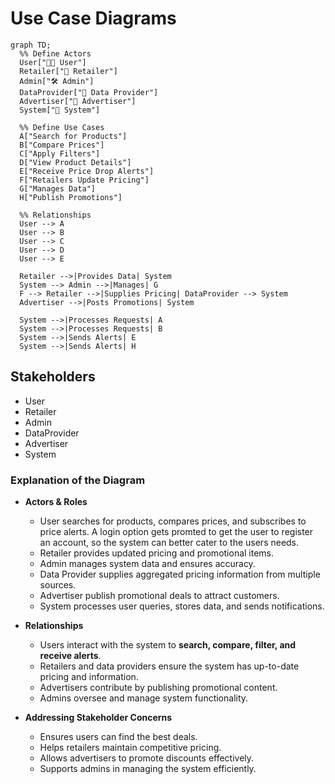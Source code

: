 # Use Case Diagrams

```mermaid
graph TD;
  %% Define Actors
  User["🧑‍💻 User"] 
  Retailer["🏪 Retailer"]
  Admin["🛠️ Admin"]
  DataProvider["🔗 Data Provider"]
  Advertiser["📢 Advertiser"]
  System["🤖 System"]

  %% Define Use Cases
  A["Search for Products"]
  B["Compare Prices"]
  C["Apply Filters"]
  D["View Product Details"]
  E["Receive Price Drop Alerts"]
  F["Retailers Update Pricing"]
  G["Manages Data"]
  H["Publish Promotions"]
  
  %% Relationships
  User --> A
  User --> B
  User --> C
  User --> D
  User --> E

  Retailer -->|Provides Data| System
  System --> Admin -->|Manages| G
  F --> Retailer -->|Supplies Pricing| DataProvider --> System
  Advertiser -->|Posts Promotions| System

  System -->|Processes Requests| A
  System -->|Processes Requests| B
  System -->|Sends Alerts| E
  System -->|Sends Alerts| H
```

## Stakeholders
* User
* Retailer
* Admin
* DataProvider
* Advertiser
* System

### **Explanation of the Diagram**  

- **Actors & Roles**  
  - User searches for products, compares prices, and subscribes to price alerts. A login option gets promted to get the user to register an account, so the system can better cater to the users needs.  
  - Retailer provides updated pricing and promotional items.  
  - Admin manages system data and ensures accuracy.  
  - Data Provider supplies aggregated pricing information from multiple sources.  
  - Advertiser publish promotional deals to attract customers.  
  - System processes user queries, stores data, and sends notifications.  

- **Relationships**  
  - Users interact with the system to **search, compare, filter, and receive alerts**.  
  - Retailers and data providers ensure the system has up-to-date pricing and information.  
  - Advertisers contribute by publishing promotional content.  
  - Admins oversee and manage system functionality.  

- **Addressing Stakeholder Concerns**  
  - Ensures users can find the best deals.  
  - Helps retailers maintain competitive pricing.  
  - Allows advertisers to promote discounts effectively.  
  - Supports admins in managing the system efficiently.  
